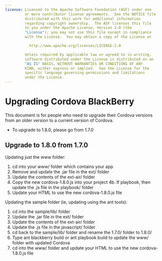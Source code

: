 ```yaml
---
license: Licensed to the Apache Software Foundation (ASF) under one
         or more contributor license agreements.  See the NOTICE file
         distributed with this work for additional information
         regarding copyright ownership.  The ASF licenses this file
         to you under the Apache License, Version 2.0 (the
         "License"); you may not use this file except in compliance
         with the License.  You may obtain a copy of the License at

           http://www.apache.org/licenses/LICENSE-2.0

         Unless required by applicable law or agreed to in writing,
         software distributed under the License is distributed on an
         "AS IS" BASIS, WITHOUT WARRANTIES OR CONDITIONS OF ANY
         KIND, either express or implied.  See the License for the
         specific language governing permissions and limitations
         under the License.
---
```


Upgrading Cordova BlackBerry
============================

This document is for people who need to upgrade their Cordova versions from an older version to a current version of Cordova.

- To upgrade to 1.8.0, please go from 1.7.0

## Upgrade to 1.8.0 from 1.7.0 ##

Updating just the www folder:
1. cd into your www/ folder which contains your app
2. Remove and update the .jar file in the ext/ folder 
3. Update the contents of the ext-air/ folder 
4. Copy the new cordova-1.8.0.js into your project
4b. If playbook, then update the .js file in the playbook/ folder
5. Update your HTML to use the new cordova-1.8.0.js file

Updating the sample folder (ie, updating using the ant tools):
1. cd into the sample/lib/ folder
2. Update the .jar file in the ext/ folder
3. Update the contents of the ext-air/ folder
4. Update the .js file in the javascript/ folder
5. cd back to the sample/lib/ folder and rename the 1.7.0/ folder to 1.8.0/
6. Type ant blackberry build or ant playbook build to update the www/ folder with updated Cordova
7. cd into the www/ folder and update your HTML to use the new cordova-1.8.0.js file